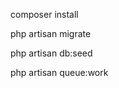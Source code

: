 <p>composer install</p>
<p>php artisan migrate</p>
<p>php artisan db:seed</p>
<p>php artisan queue:work</p>

